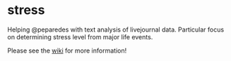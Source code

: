 stress
======

Helping @peparedes with text analysis of livejournal data. Particular focus on
determining stress level from major life events.

Please see the [wiki](https://github.com/berkeley-dsc/destress/wiki) for more information!
